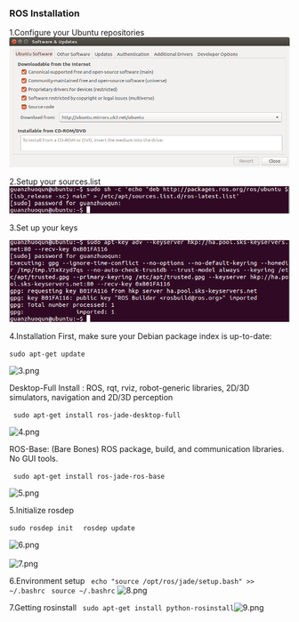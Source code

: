 ### ROS Installation 
1.Configure your Ubuntu repositories![sofeware.png](https://github.com/Fuyi-Huang/ES2016_14353091/blob/master/images/ROS/Software%20Sources.png?raw=true)

2.Setup your sources.list![1.png](https://github.com/Fuyi-Huang/ES2016_14353091/blob/master/images/ROS/1.png?raw=true)

3.Set up your keys

![2.png](https://github.com/Fuyi-Huang/ES2016_14353091/blob/master/images/ROS/2.png?raw=true)

4.Installation 
First, make sure your Debian package index is up-to-date: 

 ``` sudo apt-get update ```
 
 ![3.png](https://github.com/Fuyi-Huang/ES2016_14353091/blob/master/images/ROS/3.png?raw=true)
 
Desktop-Full Install : ROS, rqt, rviz, robot-generic libraries, 2D/3D simulators, navigation and 2D/3D perception 

 ``` sudo apt-get install ros-jade-desktop-full```
 
![4.png](https://github.com/Fuyi-Huang/ES2016_14353091/blob/master/images/ROS/4.png?raw=true)

ROS-Base: (Bare Bones) ROS package, build, and communication libraries. No GUI tools. 

``` sudo apt-get install ros-jade-ros-base```

![5.png](https://github.com/Fuyi-Huang/ES2016_14353091/blob/master/images/ROS/5.png?raw=true)


5.Initialize rosdep

 ``` sudo rosdep init  ``` 
 ``` rosdep update``` 
 
 ![6.png](https://github.com/Fuyi-Huang/ES2016_14353091/blob/master/images/ROS/6.png?raw=true)  
 <br/> 
 ![7.png](https://github.com/Fuyi-Huang/ES2016_14353091/blob/master/images/ROS/7.png?raw=true)

6.Environment setup
 ``` echo "source /opt/ros/jade/setup.bash" >> ~/.bashrc```
 ``` source ~/.bashrc``` ![8.png](https://github.com/Fuyi-Huang/ES2016_14353091/blob/master/images/ROS/8.png?raw=true)

7.Getting rosinstall
``` sudo apt-get install python-rosinstall```![9.png](https://github.com/Fuyi-Huang/ES2016_14353091/blob/master/images/ROS/9.png?raw=true)
